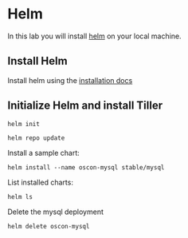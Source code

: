 # Helm

In this lab you will install [helm](https://github.com/kubernetes/helm) on your local machine.

## Install Helm

Install helm using the [installation docs](https://github.com/kubernetes/helm#install)

## Initialize Helm and install Tiller

```
helm init
```

```
helm repo update
```

Install a sample chart:

```
helm install --name oscon-mysql stable/mysql
```

List installed charts:

```
helm ls
```

Delete the mysql deployment

```
helm delete oscon-mysql
```
